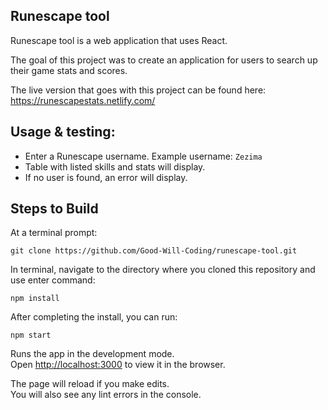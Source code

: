 ## Runescape tool

Runescape tool is a web application that uses React.

The goal of this project was to create an application for users to search up their game stats and scores.

The live version that goes with this project can be found here:
https://runescapestats.netlify.com/

## Usage & testing:

- Enter a Runescape username.
  Example username: `Zezima`
- Table with listed skills and stats will display.
- If no user is found, an error will display.


 ## Steps to Build

At a terminal prompt:

`git clone https://github.com/Good-Will-Coding/runescape-tool.git` 

In terminal, navigate to the directory where you cloned this repository and use
enter command:

`npm install`

After completing the install, you can run:

`npm start`

Runs the app in the development mode.<br>
Open [http://localhost:3000](http://localhost:3000) to view it in the browser.

The page will reload if you make edits.<br>
You will also see any lint errors in the console.

